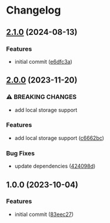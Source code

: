 # Changelog

## [2.1.0](https://github.com/joshuaavalon/fastify-plugins/compare/fastify-plugin-storage-v2.0.0...fastify-plugin-storage-v2.1.0) (2024-08-13)


### Features

* initial commit ([e6dfc3a](https://github.com/joshuaavalon/fastify-plugins/commit/e6dfc3a61794bfb517a1d921f7ae90c2b19693b2))

## [2.0.0](https://github.com/joshuaavalon/fastify-plugin-storage/compare/v1.0.0...v2.0.0) (2023-11-20)


### ⚠ BREAKING CHANGES

* add local storage support

### Features

* add local storage support ([c6662bc](https://github.com/joshuaavalon/fastify-plugin-storage/commit/c6662bcad12709f435d4b19f6595ad91544d998e))


### Bug Fixes

* update dependencies ([424098d](https://github.com/joshuaavalon/fastify-plugin-storage/commit/424098d800e0115e0b0b67331be679bbd2666dea))

## 1.0.0 (2023-10-04)


### Features

* initial commit ([83eec27](https://github.com/joshuaavalon/fastify-plugin-storage/commit/83eec274426592c9b0ca40daa03cae01f7510b84))
